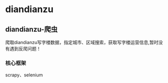 # diandianzu
## diandianzu-爬虫
爬取diandianzu写字楼数据，指定城市、区域搜索，获取写字楼运营信息,暂时没有遇到反爬问题！
### 核心框架
scrapy、selenium
